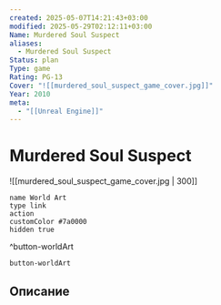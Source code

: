 ```yaml
---
created: 2025-05-07T14:21:43+03:00
modified: 2025-05-29T02:12:11+03:00
Name: Murdered Soul Suspect
aliases:
  - Murdered Soul Suspect
Status: plan
Type: game
Rating: PG-13
Cover: "![[murdered_soul_suspect_game_cover.jpg]]"
Year: 2010
meta:
  - "[[Unreal Engine]]"
---
```


# Murdered Soul Suspect

![[murdered_soul_suspect_game_cover.jpg | 300]]


```button
name World Art
type link
action 
customColor #7a0000
hidden true
```
^button-worldArt



`button-worldArt`

## Описание


